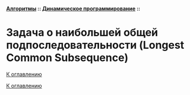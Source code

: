 **[Алгоритмы](../../README.md#algorithms) :: [Динамическое программирование](../../README.md#algorithms-dynamic) ::**
# Задача о наибольшей общей подпоследовательности (Longest Common Subsequence)

<!--

-->

[К оглавлению](../../README.md#algorithms-dynamic)



[К оглавлению](../../README.md#algorithms-dynamic)
